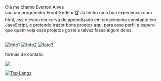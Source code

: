 Olá me chamo Everton Alves <br> sou um programdor Front-Ende :spades: :trophy:
 Já tenho uma boa experiencia com html, css e estou em curva de aprendizado em crescimento constante em JavaScript,  e pretendo trazer bons proetos aqui para esse perfil e espero que quem veja essa projetos goste e talvez fassa algum deles.
<br>
<br>

<img src="https://img.shields.io/badge/HTML5-E34F26?style=for-the-badge&logo=html5&logoColor=white" alt=foto1 />

<img src="https://img.shields.io/badge/CSS3-1572B6?style=for-the-badge&logo=css3&logoColor=white" alt=foto2 />

<img src="https://img.shields.io/badge/JavaScript-F7DF1E?style=for-the-badge&logo=javascript&logoColor=black" alt=foto3 />


formas de contato:


<picture>
  <source
    srcset="https://github-readme-stats.vercel.app/api?username=EvertonRamosdev&show_icons=true&theme=dark"
    media="(prefers-color-scheme: dark)"
  />
  <source
    srcset="https://github-readme-stats.vercel.app/api?username=EvertonRamosdev&show_icons=true"
    media="(prefers-color-scheme: light), (prefers-color-scheme: no-preference)"
  />
  <img src="https://github-readme-stats.vercel.app/api?username=EvertonRamosdev&show_icons=true" />
</picture>

[![Top Langs](https://github-readme-stats.vercel.app/api/top-langs/?username=EvertonRamosdev&layout=donut)](https://github.com/anuraghazra/github-readme-stats)


